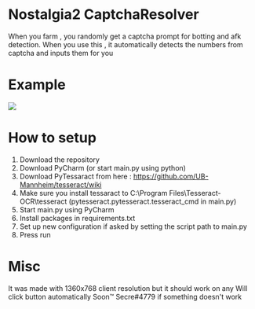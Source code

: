 # Nostalgia2 CaptchaResolver
When you farm , you randomly get a captcha prompt for botting and afk detection.
When you use this , it automatically detects the numbers from captcha and inputs them for you
# Example
![](example.gif)
# How to setup
1. Download the repository
2. Download PyCharm (or start main.py using python)
3. Download PyTessaract from here : https://github.com/UB-Mannheim/tesseract/wiki
4. Make sure you install tessaract to C:\Program Files\Tesseract-OCR\tesseract (pytesseract.pytesseract.tesseract_cmd in main.py)
5. Start main.py using PyCharm
6. Install packages in requirements.txt
7. Set up new configuration if asked by setting the script path to main.py
8. Press run
# Misc
It was made with 1360x768 client resolution but it should work on any
Will click button automatically Soon™
Secre#4779 if something doesn't work
